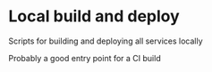 # Local build and deploy 

Scripts for building and deploying all services locally 

Probably a good entry point for a CI build